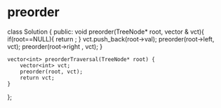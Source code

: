 # preorder

class Solution {
public:
    void preorder(TreeNode* root, vector<int> & vct){
       if(root==NULL){
           return ;
       }
       vct.push_back(root->val);
       preorder(root->left, vct);
       preorder(root->right , vct);
   }
    
    vector<int> preorderTraversal(TreeNode* root) {
        vector<int> vct;
        preorder(root, vct);
        return vct;
    }
};
